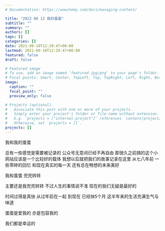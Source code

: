 ```yaml
---
# Documentation: https://wowchemy.com/docs/managing-content/

title: "2022 06 12 我的蛋蛋"
subtitle: ""
summary: ""
authors: []
tags: []
categories: []
date: 2021-09-10T12:29:47+08:00
lastmod: 2021-09-10T12:29:47+08:00
featured: false
draft: false

# Featured image
# To use, add an image named `featured.jpg/png` to your page's folder.
# Focal points: Smart, Center, TopLeft, Top, TopRight, Left, Right, BottomLeft, Bottom, BottomRight.
image:
  caption: ""
  focal_point: ""
  preview_only: false

# Projects (optional).
#   Associate this post with one or more of your projects.
#   Simply enter your project's folder or file name without extension.
#   E.g. `projects = ["internal-project"]` references `content/project/deep-learning/index.md`.
#   Otherwise, set `projects = []`.
projects: []
---
```

 我和我的蛋蛋
 
 总有一些感觉是需要被记录的
 公众号无意间已经不再自由
 那很久之前搞的这个小网站应该是一个比较好的载体
 我想以后就把我们的故事记录在这里
 从七八年前
 一些零碎的回忆
 和现在真实的每一天
 还有总在畅想的未来美好
 
 我和蛋蛋
 兜兜转转
 
 主要还是我兜兜转转
 不过人生的事情说不准
 现在的我们无疑是最好的
 
 时间过得是真快
 从过年前在一起
 到现在
 已经快5个月
 这半年来的生活充满生气与味道
 
 蛋蛋是爱我的
 亦是包容我的
 
 我们都是幸运的
 

